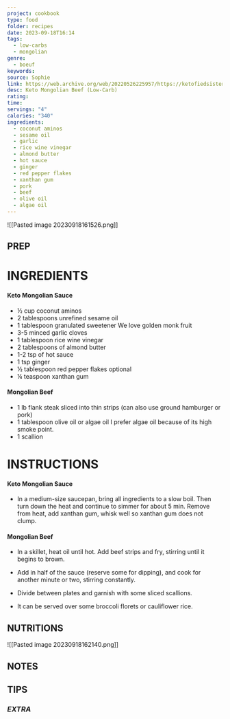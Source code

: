```yaml
---
project: cookbook
type: food
folder: recipes
date: 2023-09-18T16:14
tags:
  - low-carbs
  - mongolian
genre:
  - boeuf
keywords: 
source: Sophie
link: https://web.archive.org/web/20220526225957/https://ketofiedsisters.com/keto-mongolian-beef-low-carb/
desc: Keto Mongolian Beef (Low-Carb)
rating: 
time: 
servings: "4"
calories: "340"
ingredients:
  - coconut aminos
  - sesame oil
  - garlic
  - rice wine vinegar
  - almond butter
  - hot sauce
  - ginger
  - red pepper flakes
  - xanthan gum
  - pork
  - beef
  - olive oil
  - algae oil
---
```


![[Pasted image 20230918161526.png]]



## PREP


# INGREDIENTS

#### Keto Mongolian Sauce

- ½ cup coconut aminos
- 2 tablespoons unrefined sesame oil
- 1 tablespoon granulated sweetener We love golden monk fruit
- 3-5 minced garlic cloves
- 1 tablespoon rice wine vinegar
- 2 tablespoons of almond butter
- 1-2 tsp of hot sauce
- 1 tsp ginger
- ½ tablespoon red pepper flakes optional
- ¼ teaspoon xanthan gum

#### Mongolian Beef

- 1 lb flank steak sliced into thin strips (can also use ground hamburger or pork)
- 1 tablespoon olive oil or algae oil I prefer algae oil because of its high smoke point.
- 1 scallion


# INSTRUCTIONS

#### Keto Mongolian Sauce

- In a medium-size saucepan, bring all ingredients to a slow boil. Then turn down the heat and continue to simmer for about 5 min. Remove from heat, add xanthan gum, whisk well so xanthan gum does not clump.
    

#### Mongolian Beef

- In a skillet, heat oil until hot. Add beef strips and fry, stirring until it begins to brown.
    
- Add in half of the sauce (reserve some for dipping), and cook for another minute or two, stirring constantly.
    
- Divide between plates and garnish with some sliced scallions.
    
- It can be served over some broccoli florets or cauliflower rice.

## NUTRITIONS

![[Pasted image 20230918162140.png]]

## NOTES



## TIPS



### *EXTRA*



